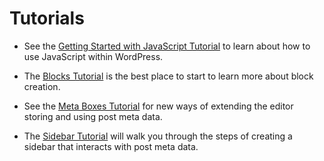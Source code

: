 # Tutorials

* See the [Getting Started with JavaScript Tutorial](/docs/designers-developers/developers/tutorials/javascript/readme.md) to learn about how to use JavaScript within WordPress.

* The [Blocks Tutorial](/docs/designers-developers/developers/tutorials/block-tutorial/readme.md) is the best place to start to learn more about block creation.

* See the [Meta Boxes Tutorial](/docs/designers-developers/developers/tutorials/metabox/readme.md) for new ways of extending the editor storing and using post meta data.

* The [Sidebar Tutorial](/docs/designers-developers/developers/tutorials/sidebar-tutorial/plugin-sidebar-0.md) will walk you through the steps of creating a sidebar that interacts with post meta data.
